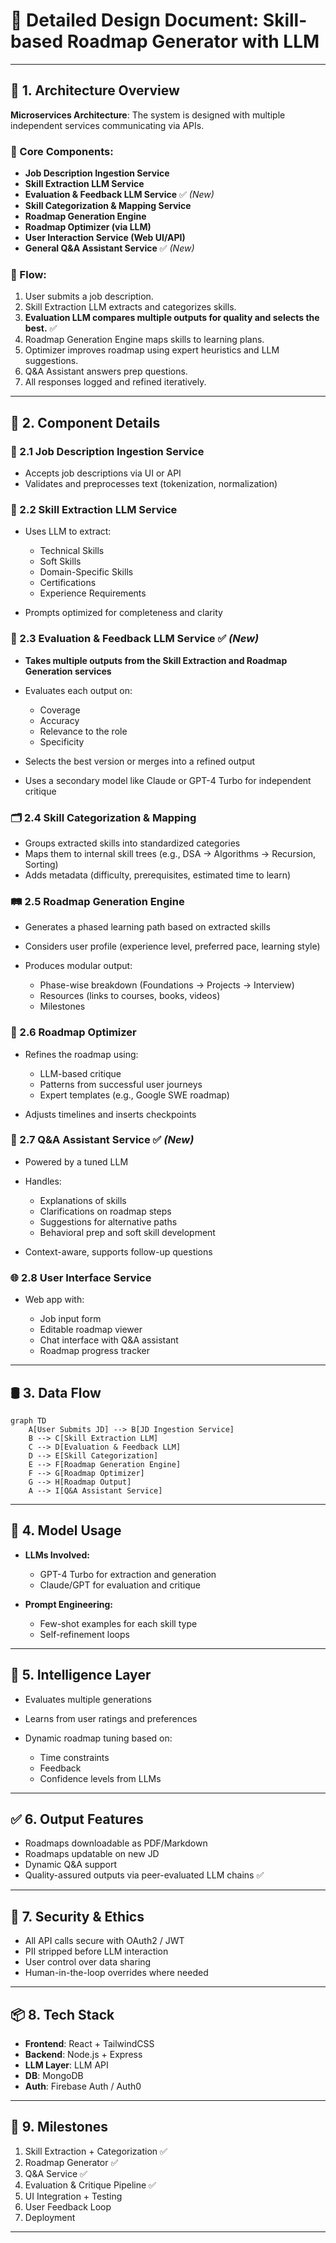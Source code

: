 # 📐 Detailed Design Document: Skill-based Roadmap Generator with LLM

---

## 🧱 1. Architecture Overview

**Microservices Architecture**: The system is designed with multiple independent services communicating via APIs.

### 🧩 Core Components:

* **Job Description Ingestion Service**
* **Skill Extraction LLM Service**
* **Evaluation & Feedback LLM Service** ✅ *(New)*
* **Skill Categorization & Mapping Service**
* **Roadmap Generation Engine**
* **Roadmap Optimizer (via LLM)**
* **User Interaction Service (Web UI/API)**
* **General Q\&A Assistant Service** ✅ *(New)*

### 🔁 Flow:

1. User submits a job description.
2. Skill Extraction LLM extracts and categorizes skills.
3. **Evaluation LLM compares multiple outputs for quality and selects the best.** ✅
4. Roadmap Generation Engine maps skills to learning plans.
5. Optimizer improves roadmap using expert heuristics and LLM suggestions.
6. Q\&A Assistant answers prep questions.
7. All responses logged and refined iteratively.

---

## 🧩 2. Component Details

### 📄 2.1 Job Description Ingestion Service

* Accepts job descriptions via UI or API
* Validates and preprocesses text (tokenization, normalization)

### 🧠 2.2 Skill Extraction LLM Service

* Uses LLM to extract:

  * Technical Skills
  * Soft Skills
  * Domain-Specific Skills
  * Certifications
  * Experience Requirements
* Prompts optimized for completeness and clarity

### 🤖 2.3 Evaluation & Feedback LLM Service ✅ *(New)*

* **Takes multiple outputs from the Skill Extraction and Roadmap Generation services**
* Evaluates each output on:

  * Coverage
  * Accuracy
  * Relevance to the role
  * Specificity
* Selects the best version or merges into a refined output
* Uses a secondary model like Claude or GPT-4 Turbo for independent critique

### 🗂️ 2.4 Skill Categorization & Mapping

* Groups extracted skills into standardized categories
* Maps them to internal skill trees (e.g., DSA → Algorithms → Recursion, Sorting)
* Adds metadata (difficulty, prerequisites, estimated time to learn)

### 🛤️ 2.5 Roadmap Generation Engine

* Generates a phased learning path based on extracted skills
* Considers user profile (experience level, preferred pace, learning style)
* Produces modular output:

  * Phase-wise breakdown (Foundations → Projects → Interview)
  * Resources (links to courses, books, videos)
  * Milestones

### 🔧 2.6 Roadmap Optimizer

* Refines the roadmap using:

  * LLM-based critique
  * Patterns from successful user journeys
  * Expert templates (e.g., Google SWE roadmap)
* Adjusts timelines and inserts checkpoints

### 💬 2.7 Q\&A Assistant Service ✅ *(New)*

* Powered by a tuned LLM
* Handles:

  * Explanations of skills
  * Clarifications on roadmap steps
  * Suggestions for alternative paths
  * Behavioral prep and soft skill development
* Context-aware, supports follow-up questions

### 🌐 2.8 User Interface Service

* Web app with:

  * Job input form
  * Editable roadmap viewer
  * Chat interface with Q\&A assistant
  * Roadmap progress tracker

---

## 🛢️ 3. Data Flow

```mermaid
graph TD
    A[User Submits JD] --> B[JD Ingestion Service]
    B --> C[Skill Extraction LLM]
    C --> D[Evaluation & Feedback LLM]
    D --> E[Skill Categorization]
    E --> F[Roadmap Generation Engine]
    F --> G[Roadmap Optimizer]
    G --> H[Roadmap Output]
    A --> I[Q&A Assistant Service]
```

---

## 🧪 4. Model Usage

* **LLMs Involved:**

  * GPT-4 Turbo for extraction and generation
  * Claude/GPT for evaluation and critique
* **Prompt Engineering:**

  * Few-shot examples for each skill type
  * Self-refinement loops

---

## 🧠 5. Intelligence Layer

* Evaluates multiple generations
* Learns from user ratings and preferences
* Dynamic roadmap tuning based on:

  * Time constraints
  * Feedback
  * Confidence levels from LLMs

---

## ✅ 6. Output Features

* Roadmaps downloadable as PDF/Markdown
* Roadmaps updatable on new JD
* Dynamic Q\&A support
* Quality-assured outputs via peer-evaluated LLM chains ✅

---

## 🔐 7. Security & Ethics

* All API calls secure with OAuth2 / JWT
* PII stripped before LLM interaction
* User control over data sharing
* Human-in-the-loop overrides where needed

---

## 📦 8. Tech Stack

* **Frontend**: React + TailwindCSS
* **Backend**: Node.js + Express
* **LLM Layer**: LLM API
* **DB**: MongoDB
* **Auth**: Firebase Auth / Auth0

---

## 📅 9. Milestones

1. Skill Extraction + Categorization ✅
2. Roadmap Generator ✅
3. Q\&A Service ✅
4. Evaluation & Critique Pipeline ✅
5. UI Integration + Testing
6. User Feedback Loop
7. Deployment

---
